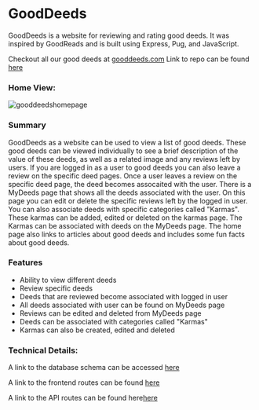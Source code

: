 # GoodDeeds
GoodDeeds is a website for reviewing and rating good deeds. It was inspired by GoodReads and is built using Express, Pug, and JavaScript. 

Checkout all our good deeds at [gooddeeds.com](https://aa-group4-gooddeeds.herokuapp.com/)
Link to repo can be found [here](https://github.com/jngriedel/Group4GoodDeeds)

### Home View:
![gooddeedshomepage](https://user-images.githubusercontent.com/99838762/173158773-b63782f9-39dd-4be0-bc53-fbcc80285a8a.png)


### Summary
GoodDeeds as a website can be used to view a list of good deeds.  These good deeds can be viewed individually to see a brief description of the value of these deeds, as well as a related image and any reviews left by users. If you are logged in as a user to good deeds you can also leave a review on the specific deed pages. Once a user leaves a review on the specific deed page, the deed becomes assocaited with the user. There is a MyDeeds page that shows all the deeds associated with the user. On  this page you can edit or delete the specific reviews left by the logged in user. You can also associate deeds with specific categories called "Karmas". These karmas can be added, edited or deleted on the karmas page. The Karmas can be associated with deeds on the MyDeeds page. The home page also links to articles about good deeds and includes some fun facts about good deeds. 

### Features
* Ability to view different deeds
* Review specific deeds
* Deeds that are reviewed become associated with logged in user
* All deeds associated with user can be found on MyDeeds page
* Reviews can be edited and deleted from MyDeeds page
* Deeds can be associated with categories called "Karmas"
* Karmas can also be created, edited and deleted

### Technical Details:
A link to the database schema can be accessed [here](https://dbdiagram.io/embed/6296843454ce26352736a1a9)

A link to the frontend routes can be found [here](https://github.com/jngriedel/Group4GoodDeeds/wiki/Front-End-Routes)

A link to the API routes can be found here[here](https://github.com/jngriedel/Group4GoodDeeds/wiki/API-Documentation)


